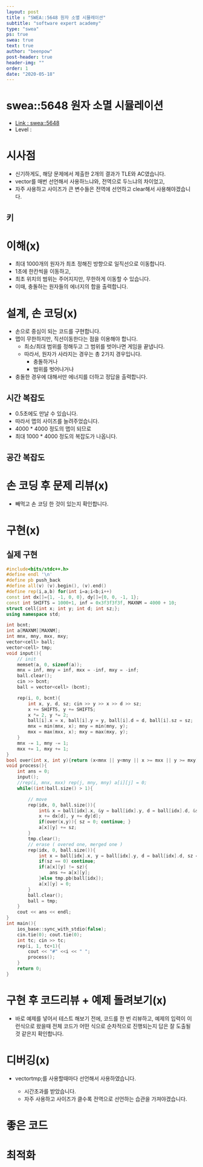 ```yaml
---
layout: post
title : "SWEA::5648 원자 소멸 시뮬레이션"
subtitle: "software expert academy"
type: "swea"
ps: true                          
swea: true
text: true
author: "beenpow"
post-header: true
header-img: ""
order: 1
date: "2020-05-18"
---
```


# swea::5648 원자 소멸 시뮬레이션
- [Link : swea::5648](https://swexpertacademy.com/main/solvingProblem/solvingProblem.do)
- Level : 

# 시사점
- 신기하게도, 해당 문제에서 제출한 2개의 결과가 TLE와 AC였습니다.
- vector<tmp>를 매번 선언해서 사용하느냐와, 전역으로 두느냐의 차이었고,
- 자주 사용하고 사이즈가 큰 변수들은 전역에 선언하고 clear해서 사용해야겠습니다.

## 키

# 이해(x)
- 최대 1000개의 원자가 최초 정해진 방향으로 일직선으로 이동합니다.
- 1초에 한칸씩을 이동하고,
- 최초 위치의 범위는 주어지지만, 무한하게 이동할 수 있습니다.
- 이때, 충돌하는 원자들의 에너지의 합을 출력합니다.

# 설계, 손 코딩(x)
- 손으로 중심이 되는 코드를 구현합니다.
- 맵이 무한하지만, 직선이동한다는 점을 이용해야 합니다.
  - 최소/최대 범위를 정해두고 그 범위를 벗어나면 게임을 끝냅니다.
  - 따라서, 원자가 사라지는 경우는 총 2가지 경우입니다.
    - 충돌하거나
    - 범위를 벗어나거나
- 충돌한 경우에 대해서만 에너지를 더하고 정답을 출력합니다.

## 시간 복잡도
- 0.5초에도 만날 수 있습니다.
- 따라서 맵의 사이즈를 늘려주었습니다.
- 4000 * 4000 정도의 맵이 되므로
- 최대 1000 * 4000 정도의 복잡도가 나옵니다.

## 공간 복잡도

# 손 코딩 후 문제 리뷰(x)
- 빼먹고 손 코딩 한 것이 있는지 확인합니다.

# 구현(x)

## 실제 구현 

```cpp
#include<bits/stdc++.h>
#define endl '\n'
#define pb push_back
#define all(v) (v).begin(), (v).end()
#define rep(i,a,b) for(int i=a;i<b;i++)
const int dx[]={1, -1, 0, 0}, dy[]={0, 0, -1, 1};
const int SHIFTS = 1000+1, inf = 0x3f3f3f3f, MAXNM = 4000 + 10;
struct cell{int x; int y; int d; int sz;};
using namespace std;

int bcnt;
int a[MAXNM][MAXNM];
int mnx, mny, mxx, mxy;
vector<cell> ball;
vector<cell> tmp;
void input(){
    // init
    memset(a, 0, sizeof(a));
    mnx = inf, mny = inf, mxx = -inf, mxy = -inf;
    ball.clear();
    cin >> bcnt;
    ball = vector<cell> (bcnt);

    rep(i, 0, bcnt){
        int x, y, d, sz; cin >> y >> x >> d >> sz;
        x += SHIFTS, y += SHIFTS;
        x *= 2, y *= 2;
        ball[i].x = x, ball[i].y = y, ball[i].d = d, ball[i].sz = sz;
        mnx = min(mnx, x); mny = min(mny, y);
        mxx = max(mxx, x); mxy = max(mxy, y);
    }
    mnx -= 1, mny -= 1;
    mxx += 1, mxy += 1;
}
bool over(int x, int y){return (x<mnx || y<mny || x >= mxx || y >= mxy);}
void process(){
    int ans = 0;
    input();
    //rep(i, mnx, mxx) rep(j, mny, mny) a[i][j] = 0;
    while((int)ball.size() > 1){

        // move
        rep(idx, 0, ball.size()){
            int& x = ball[idx].x, &y = ball[idx].y, d = ball[idx].d, &sz = ball[idx].sz;
            x += dx[d], y += dy[d];
            if(over(x,y)){ sz = 0; continue; }
            a[x][y] += sz;
        }
        tmp.clear();
        // erase ( overed one, merged one )
        rep(idx, 0, ball.size()){
            int x = ball[idx].x, y = ball[idx].y, d = ball[idx].d, sz = ball[idx].sz;
            if(sz == 0) continue;
            if(a[x][y] != sz){
                ans += a[x][y];
            }else tmp.pb(ball[idx]);
            a[x][y] = 0;
        }
        ball.clear();
        ball = tmp;
    }
    cout << ans << endl;
}
int main(){
    ios_base::sync_with_stdio(false);
    cin.tie(0); cout.tie(0);
    int tc; cin >> tc;
    rep(i, 1, tc+1){
        cout << "#" <<i << " ";
        process();
    }
    return 0;
}
```

# 구현 후 코드리뷰 + 예제 돌려보기(x)
- 바로 예제를 넣어서 테스트 해보기 전에, 코드를 한 번 리뷰하고, 예제의 입력이 이런식으로 왔을때
  전체 코드가 어떤 식으로 순차적으로 진행되는지 답은 잘 도출될 것 같은지 확인합니다.

# 디버깅(x)
- vector<cell>tmp;를 사용할때마다 선언해서 사용하였습니다.
  - 시간초과를 받았습니다.
  - 자주 사용하고 사이즈가 클수록 전역으로 선언하는 습관을 가져야겠습니다.

# 좋은 코드

# 최적화
